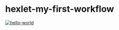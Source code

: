 # hexlet-my-first-workflow

[![hello-world](https://github.com/Yonnico/hexlet-my-first-workflow/actions/workflows/hello-world.yml/badge.svg)](https://github.com/Yonnico/hexlet-my-first-workflow/actions/workflows/hello-world.yml)
